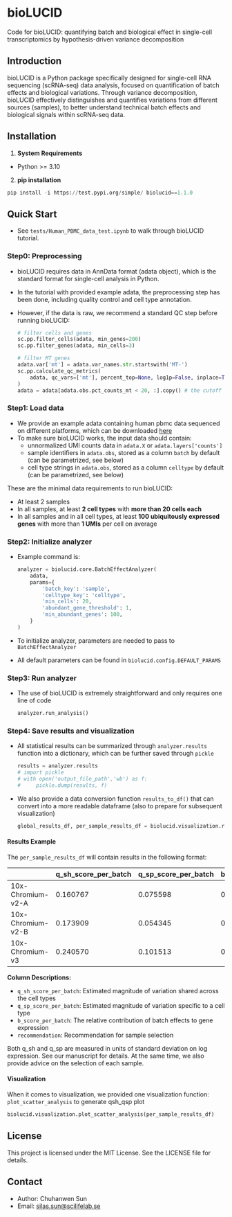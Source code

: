 # bioLUCID

Code for bioLUCID: quantifying batch and biological effect in single-cell transcriptomics by hypothesis-driven variance decomposition

## Introduction

bioLUCID is a Python package specifically designed for single-cell RNA sequencing (scRNA-seq) data analysis, focused on quantification of batch effects and biological variations. Through variance decomposition, bioLUCID effectively distinguishes and quantifies variations from different sources (samples), to better understand technical batch effects and biological signals within scRNA-seq data.

## Installation

1. **System Requirements**

- Python >= 3.10

2. **pip installation**

```python
pip install -i https://test.pypi.org/simple/ biolucid==1.1.0
```

## Quick Start

- See `tests/Human_PBMC_data_test.ipynb` to walk through bioLUCID tutorial.

### Step0: Preprocessing

- bioLUCID requires data in AnnData format (adata object), which is the standard format for single-cell analysis in Python.

- In the tutorial with provided example adata, the preprocessing step has been done, including quality control and cell type annotation. 

- However, if the data is raw, we recommend a standard QC step before running bioLUCID:

  ```python
  # filter cells and genes
  sc.pp.filter_cells(adata, min_genes=200)
  sc.pp.filter_genes(adata, min_cells=3)
  
  # filter MT genes
  adata.var['mt'] = adata.var_names.str.startswith('MT-')
  sc.pp.calculate_qc_metrics(
      adata, qc_vars=['mt'], percent_top=None, log1p=False, inplace=True
  )
  adata = adata[adata.obs.pct_counts_mt < 20, :].copy() # the cutoff can be modified
  ```

### Step1: Load data

- We provide an example adata containing human pbmc data sequenced on different platforms, which can be downloaded [here](https://drive.google.com/file/d/1-Uuve3sndENFDuVdSm4Ltb3Lnee7LUl8/view?usp=sharing)
- To make sure bioLUCID works, the input data should contain:
  - unnormalized UMI counts data in `adata.X` or `adata.layers['counts']`
  - sample identifiers in `adata.obs`, stored as a column `batch` by default (can be parametrized, see below)
  - cell type strings in `adata.obs`, stored as a column `celltype` by default (can be parametrized, see below)

These are the minimal data requirements to run bioLUCID:
- At least 2 samples
- In all samples, at least **2 cell types** with **more than 20 cells each**
- In all samples and in all cell types, at least **100 ubiquitously expressed genes** with more than **1 UMIs** per cell on average

### Step2: Initialize analyzer

- Example command is:

  ```python
  analyzer = biolucid.core.BatchEffectAnalyzer(
      adata,
      params={
          'batch_key': 'sample',         
          'celltype_key': 'celltype',
          'min_cells': 20,
          'abundant_gene_threshold': 1,
          'min_abundant_genes': 100,
      }
  )
  ```

- To initialize analyzer, parameters are needed to pass to `BatchEffectAnalyzer`

- All default parameters can be found in `biolucid.config.DEFAULT_PARAMS`

### Step3: Run analyzer

- The use of bioLUCID is extremely straightforward and only requires one line of code

  ```python
  analyzer.run_analysis()
  ```

### Step4: Save results and visualization

- All statistical results can be summarized through `analyzer.results` function into a dictionary, which can be further saved through `pickle`

  ```python
  results = analyzer.results
  # import pickle
  # with open('output_file_path','wb') as f:
  #     pickle.dump(results, f)
  ```

- We also provide a data conversion function `results_to_df()` that can convert into a more readable dataframe (also to prepare for subsequent visualization)

  ```python
  global_results_df, per_sample_results_df = biolucid.visualization.results_to_df(results)
  ```

#### Results Example

The `per_sample_results_df` will contain results in the following format:

|  | q_sh_score_per_batch | q_sp_score_per_batch | b_score_per_batch | recommendation |
|--------|---------------------|---------------------|------------------|----------------|
| 10x-Chromium-v2-A | 0.160767 | 0.075598 | 0.818920 | Drop |
| 10x-Chromium-v2-B | 0.173909 | 0.054345 | 0.911036 | Drop |
| 10x-Chromium-v3 | 0.240570 | 0.101513 | 0.848854 | Drop |

**Column Descriptions:**
- `q_sh_score_per_batch`: Estimated magnitude of variation shared across the cell types
- `q_sp_score_per_batch`: Estimated magnitude of variation specific to a cell type
- `b_score_per_batch`: The relative contribution of batch effects to gene expression
- `recommendation`: Recommendation for sample selection

Both q_sh and q_sp are measured in units of standard deviation on log expression. See our manuscript for details. At the same time, we also provide advice on the selection of each sample.

#### Visualization

When it comes to visualization, we provided one visualization function: `plot_scatter_analysis` to generate qsh_qsp plot

```python
biolucid.visualization.plot_scatter_analysis(per_sample_results_df)
```

## License

This project is licensed under the MIT License. See the LICENSE file for details.

## Contact

- Author: Chuhanwen Sun
- Email: [silas.sun@scilifelab.se](mailto:silas.sun@scilifelab.se)
